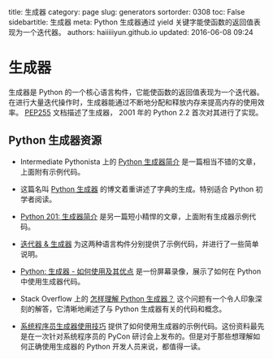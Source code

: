 title: 生成器
category: page
slug: generators
sortorder: 0308
toc: False
sidebartitle: 生成器
meta: Python 生成器通过 yield 关键字能使函数的返回值表现为一个迭代器。
authors: haiiiiiyun.github.io
updated: 2016-06-08 09:24


# 生成器
生成器是 Python 的一个核心语言构件，它能使函数的返回值表现为一个迭代器。在进行大量迭代操作时，生成器能通过不断地分配和释放内存来提高内存的使用效率。 [PEP255](https://www.python.org/dev/peps/pep-0255/) 文档描述了生成器， 2001 年的 Python 2.2 首次对其进行了实现。

## Python 生成器资源
* Intermediate Pythonista 上的 [Python 生成器简介](http://intermediatepythonista.com/python-generators) 是一篇相当不错的文章，上面附有示例代码。

* 这篇名叫 [Python 生成器](http://rdrewd.blogspot.com/2014/02/python-generators.html) 的博文着重讲述了字典的生成。特别适合 Python 初学者阅读。

* [Python 201: 生成器简介](http://www.blog.pythonlibrary.org/2014/01/27/python-201-an-intro-to-generators/) 是另一篇短小精悍的文章，上面附有生成器示例代码。

* [迭代器 & 生成器](http://anandology.com/python-practice-book/iterators.html) 为这两种语言构件分别提供了示例代码，并进行了一些简单说明。

* [Python: 生成器 - 如何使用及其优点](https://www.youtube.com/watch?v=bD05uGo_sVI) 是一份屏幕录像，展示了如何在 Python 中使用生成器代码。

* Stack Overflow 上的 [怎样理解 Python 生成器？](http://stackoverflow.com/questions/1756096/understanding-generators-in-python) 这个问题有一个令人印象深刻的解答，它清晰地阐述了与 Python 生成器有关的代码和概念。

* [系统程序员生成器使用技巧](http://www.dabeaz.com/generators/) 提供了如何使用生成器的示例代码。这份资料最先是在一次针对系统程序员的 PyCon 研讨会上发布的。但是对于那些想理解如何正确使用生成器的 Python 开发人员来说，都值得一读。
